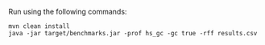 Run using the following commands:

    mvn clean install
    java -jar target/benchmarks.jar -prof hs_gc -gc true -rff results.csv

